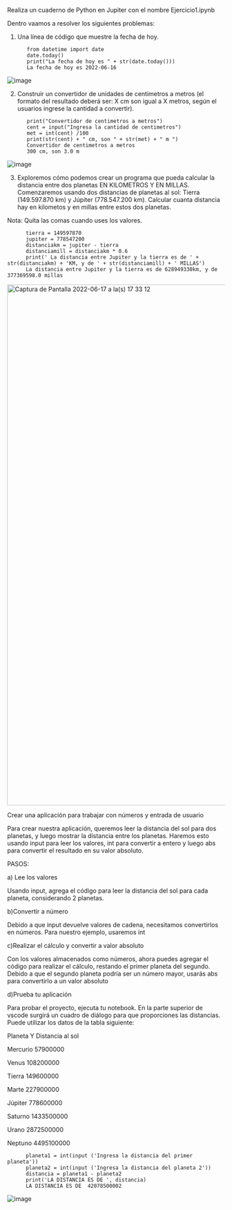 Realiza un cuaderno de Python en Jupiter con el nombre Ejercicio1.ipynb

Dentro vaamos a resolver los siguientes problemas:

1. Una línea de código que  muestre la fecha de hoy.

          from datetime import date
          date.today()
          print("La fecha de hoy es " + str(date.today()))
          La fecha de hoy es 2022-06-16


![image](https://user-images.githubusercontent.com/90996552/174404935-24ce7d10-6f17-4329-82e6-4535e2635a75.png)


2. Construir un convertidor de unidades de centimetros a metros (el formato del resultado deberá ser: X cm son igual a X metros, según el usuarios ingrese la cantidad a convertir).

          print("Convertidor de centimetros a metros")
          cent = input("Ingresa la cantidad de centimetros")
          met = int(cent) /100
          print(str(cent) + " cm, son " + str(met) + " m ")
          Convertidor de centimetros a metros
          300 cm, son 3.0 m 

![image](https://user-images.githubusercontent.com/90996552/174408802-45861889-cf28-49c3-bb36-63b96f634c57.png)



3. Exploremos cómo podemos crear un programa que pueda calcular la distancia entre dos planetas EN KILOMETROS Y EN MILLAS. Comenzaremos usando dos distancias de planetas al sol: Tierra (149.597.870 km) y Júpiter (778.547.200 km). Calcular cuanta distancia hay en kilometos y en millas entre estos dos planetas.

Nota: Quita las comas cuando uses los valores.

          tierra = 149597870
          jupiter = 778547200
          distanciakm = jupiter - tierra
          distanciamill = distanciakm * 0.6
          print(' La distancia entre Jupiter y la tierra es de ' + str(distanciakm) + 'KM, y de ' + str(distanciamill) + ' MILLAS')
          La distancia entre Jupiter y la tierra es de 628949330km, y de 377369598.0 millas
          
<img width="1205" alt="Captura de Pantalla 2022-06-17 a la(s) 17 33 12" src="https://user-images.githubusercontent.com/90996552/174409069-590ae9a1-4dc8-41a1-b8a5-3f3f0d87afd7.png">


Crear una aplicación para trabajar con números y entrada de usuario


Para crear nuestra aplicación, queremos leer la distancia del sol para dos planetas, y luego mostrar la distancia entre los planetas. Haremos esto usando input para leer los valores, int para convertir a entero y luego abs para convertir el resultado en su valor absoluto.

PASOS:

a) Lee los valores

Usando input, agrega el código para leer la distancia del sol para cada planeta, considerando 2 planetas.

b)Convertir a número

Debido a que input devuelve valores de cadena, necesitamos convertirlos en números. Para nuestro ejemplo, usaremos int

c)Realizar el cálculo y convertir a valor absoluto

Con los valores almacenados como números, ahora puedes agregar el código para realizar el cálculo, restando el primer planeta del segundo. Debido a que el segundo planeta podría ser un número mayor, usarás abs para convertirlo a un valor absoluto

d)Prueba tu aplicación

Para probar el proyecto, ejecuta tu notebook. En la parte superior de vscode surgirá un cuadro de diálogo para que proporciones las distancias. Puede utilizar los datos de la tabla siguiente:

Planeta	Y Distancia al sol

Mercurio	57900000

Venus	108200000

Tierra	149600000

Marte	227900000

Júpiter	778600000

Saturno	1433500000

Urano	2872500000

Neptuno	4495100000

          planeta1 = int(input ('Ingresa la distancia del primer planeta'))
          planeta2 = int(input ('Ingresa la distancia del planeta 2'))
          distancia = planeta1 - planeta2
          print('LA DISTANCIA ES DE ', distancia)
          LA DISTANCIA ES DE  42078500002
          
![image](https://user-images.githubusercontent.com/90996552/174409630-bb45ab05-e7bb-422d-ac98-2178ffb1c76c.png)

